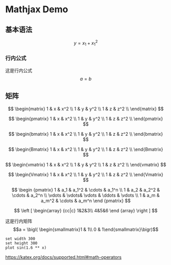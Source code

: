 # Mathjax Demo

## 基本语法 

$$
y=x_1+x^2_1 
$$

### 行内公式

这是行内公式 $$a=b$$

## 矩阵


$$
\begin{matrix}
	1 & x & x^2 \\
	1 & y & y^2 \\
	1 & z & z^2 \\
\end{matrix}
$$



$$
\begin{pmatrix}
	1 & x & x^2 \\
	1 & y & y^2 \\
	1 & z & z^2 \\
\end{pmatrix}
$$


$$
\begin{bmatrix}
	1 & x & x^2 \\
	1 & y & y^2 \\
	1 & z & z^2 \\
\end{bmatrix}
$$

$$
\begin{Bmatrix}
	1 & x & x^2 \\
	1 & y & y^2 \\
	1 & z & z^2 \\
\end{Bmatrix}
$$


$$
\begin{vmatrix}
	1 & x & x^2 \\
	1 & y & y^2 \\
	1 & z & z^2 \\
\end{vmatrix}
$$


$$
\begin{Vmatrix}
	1 & x & x^2 \\
	1 & y & y^2 \\
	1 & z & z^2 \\
\end{Vmatrix}
$$

$$
\begin {pmatrix}
     1 & a_1 & a_1^2 & \cdots & a_1^n \\
     1 & a_2 & a_2^2 & \cdots & a_2^n \\
     \vdots  & \vdots& \vdots & \ddots & \vdots \\
     1 & a_m & a_m^2 & \cdots & a_m^n    
\end {pmatrix} 
$$

$$
\left [
    \begin{array} {cc|c}
      1&2&3\\
      4&5&6
    \end {array}
\right ] 
$$





 这是行内矩阵 $$a = \bigl( \begin{smallmatrix}1 & 1\\ 0 & 1\end{smallmatrix}\bigr)$$


```plot
set width 300
set height 300
plot sin(1.6 ** x)
```

https://katex.org/docs/supported.html#math-operators